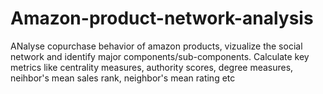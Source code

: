 # Amazon-product-network-analysis
ANalyse copurchase behavior of amazon products, vizualize the social network and identify major components/sub-components. Calculate key metrics like centrality measures, authority scores, degree measures, neihbor's mean sales rank, neighbor's mean rating etc
